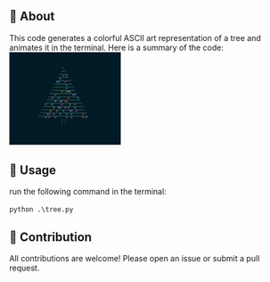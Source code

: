 ## :space_invader: About

This code generates a colorful ASCII art representation of a tree and animates it in the terminal. Here is a summary of the code:
<img src="christmas_tree.png" alt="Girl in a jacket" width="200"><br>

## :runner:  Usage

run the following command in the terminal: 
 
```python .\tree.py```

## :raising_hand: Contribution

All contributions are welcome! Please open an issue or submit a pull request.

